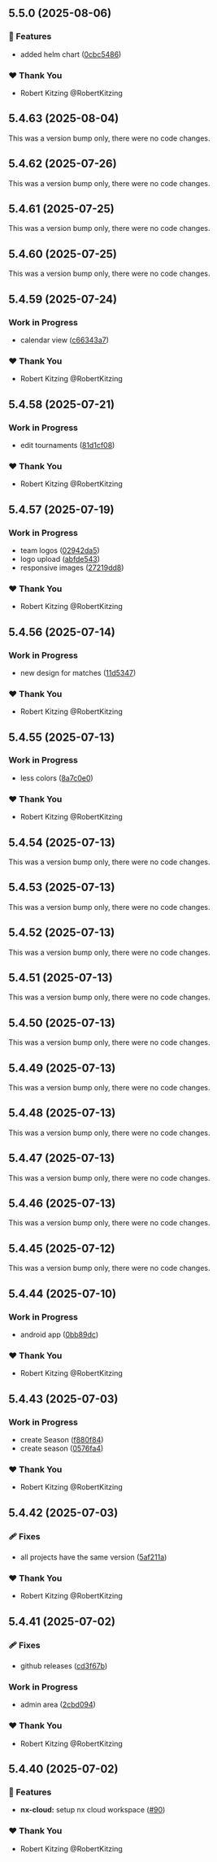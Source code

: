 ## 5.5.0 (2025-08-06)

### 🚀 Features

- added helm chart ([0cbc5486](https://github.com/RobertKitzing/liga-manager-ui/commit/0cbc5486))

### ❤️ Thank You

- Robert Kitzing @RobertKitzing

## 5.4.63 (2025-08-04)

This was a version bump only, there were no code changes.

## 5.4.62 (2025-07-26)

This was a version bump only, there were no code changes.

## 5.4.61 (2025-07-25)

This was a version bump only, there were no code changes.

## 5.4.60 (2025-07-25)

This was a version bump only, there were no code changes.

## 5.4.59 (2025-07-24)

### Work in Progress

- calendar view ([c66343a7](https://github.com/RobertKitzing/liga-manager-ui/commit/c66343a7))

### ❤️ Thank You

- Robert Kitzing @RobertKitzing

## 5.4.58 (2025-07-21)

### Work in Progress

- edit tournaments ([81d1cf08](https://github.com/RobertKitzing/liga-manager-ui/commit/81d1cf08))

### ❤️ Thank You

- Robert Kitzing @RobertKitzing

## 5.4.57 (2025-07-19)

### Work in Progress

- team logos ([02942da5](https://github.com/RobertKitzing/liga-manager-ui/commit/02942da5))
- logo upload ([abfde543](https://github.com/RobertKitzing/liga-manager-ui/commit/abfde543))
- responsive images ([27219dd8](https://github.com/RobertKitzing/liga-manager-ui/commit/27219dd8))

### ❤️ Thank You

- Robert Kitzing @RobertKitzing

## 5.4.56 (2025-07-14)

### Work in Progress

- new design for matches ([11d5347](https://github.com/RobertKitzing/liga-manager-ui/commit/11d5347))

### ❤️ Thank You

- Robert Kitzing @RobertKitzing

## 5.4.55 (2025-07-13)

### Work in Progress

- less colors ([8a7c0e0](https://github.com/RobertKitzing/liga-manager-ui/commit/8a7c0e0))

### ❤️ Thank You

- Robert Kitzing @RobertKitzing

## 5.4.54 (2025-07-13)

This was a version bump only, there were no code changes.

## 5.4.53 (2025-07-13)

This was a version bump only, there were no code changes.

## 5.4.52 (2025-07-13)

This was a version bump only, there were no code changes.

## 5.4.51 (2025-07-13)

This was a version bump only, there were no code changes.

## 5.4.50 (2025-07-13)

This was a version bump only, there were no code changes.

## 5.4.49 (2025-07-13)

This was a version bump only, there were no code changes.

## 5.4.48 (2025-07-13)

This was a version bump only, there were no code changes.

## 5.4.47 (2025-07-13)

This was a version bump only, there were no code changes.

## 5.4.46 (2025-07-13)

This was a version bump only, there were no code changes.

## 5.4.45 (2025-07-12)

This was a version bump only, there were no code changes.

## 5.4.44 (2025-07-10)

### Work in Progress

- android app ([0bb89dc](https://github.com/RobertKitzing/liga-manager-ui/commit/0bb89dc))

### ❤️ Thank You

- Robert Kitzing @RobertKitzing

## 5.4.43 (2025-07-03)

### Work in Progress

- create Season ([f880f84](https://github.com/RobertKitzing/liga-manager-ui/commit/f880f84))
- create season ([0576fa4](https://github.com/RobertKitzing/liga-manager-ui/commit/0576fa4))

### ❤️ Thank You

- Robert Kitzing @RobertKitzing

## 5.4.42 (2025-07-03)

### 🩹 Fixes

- all projects have the same version ([5af211a](https://github.com/RobertKitzing/liga-manager-ui/commit/5af211a))

### ❤️ Thank You

- Robert Kitzing @RobertKitzing

## 5.4.41 (2025-07-02)

### 🩹 Fixes

- github releases ([cd3f67b](https://github.com/RobertKitzing/liga-manager-ui/commit/cd3f67b))

### Work in Progress

- admin area ([2cbd094](https://github.com/RobertKitzing/liga-manager-ui/commit/2cbd094))

### ❤️ Thank You

- Robert Kitzing @RobertKitzing

## 5.4.40 (2025-07-02)

### 🚀 Features

- **nx-cloud:** setup nx cloud workspace ([#90](https://github.com/RobertKitzing/liga-manager-ui/pull/90))

### ❤️ Thank You

- Robert Kitzing @RobertKitzing